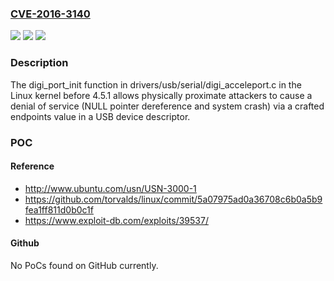 ### [CVE-2016-3140](https://cve.mitre.org/cgi-bin/cvename.cgi?name=CVE-2016-3140)
![](https://img.shields.io/static/v1?label=Product&message=n%2Fa&color=blue)
![](https://img.shields.io/static/v1?label=Version&message=n%2Fa&color=blue)
![](https://img.shields.io/static/v1?label=Vulnerability&message=n%2Fa&color=brighgreen)

### Description

The digi_port_init function in drivers/usb/serial/digi_acceleport.c in the Linux kernel before 4.5.1 allows physically proximate attackers to cause a denial of service (NULL pointer dereference and system crash) via a crafted endpoints value in a USB device descriptor.

### POC

#### Reference
- http://www.ubuntu.com/usn/USN-3000-1
- https://github.com/torvalds/linux/commit/5a07975ad0a36708c6b0a5b9fea1ff811d0b0c1f
- https://www.exploit-db.com/exploits/39537/

#### Github
No PoCs found on GitHub currently.

